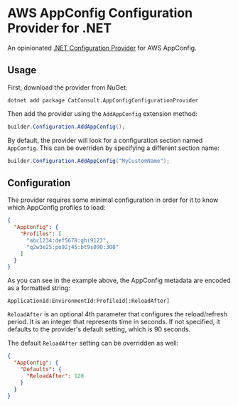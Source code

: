 # AWS AppConfig Configuration Provider for .NET

An opinionated [.NET Configuration Provider](https://learn.microsoft.com/en-us/dotnet/core/extensions/configuration-providers) for AWS AppConfig.

## Usage

First, download the provider from NuGet:

```shell
dotnet add package CatConsult.AppConfigConfigurationProvider
```

Then add the provider using the `AddAppConfig` extension method:

```csharp
builder.Configuration.AddAppConfig();
```

By default, the provider will look for a configuration section named `AppConfig`.
This can be overriden by specifying a different section name:

```csharp
builder.Configuration.AddAppConfig("MyCustomName");
```

## Configuration

The provider requires some minimal configuration in order for it to know which AppConfig profiles to load: 

```json
{
  "AppConfig": {
    "Profiles": [
      "abc1234:def5678:ghi9123",
      "q2w3e25:po92j45:bt9s090:300"
    ]
  }
}
```

As you can see in the example above, the AppConfig metadata are encoded as a formatted string:

```
ApplicationId:EnvironmentId:ProfileId[:ReloadAfter]
```

`ReloadAfter` is an optional 4th parameter that configures the reload/refresh period.
It is an integer that represents time in seconds.
If not specified, it defaults to the provider's default setting, which is 90 seconds.

The default `ReloadAfter` setting can be overridden as well:

```json
{
  "AppConfig": {
    "Defaults": {
      "ReloadAfter": 120
    }
  }
}
```
